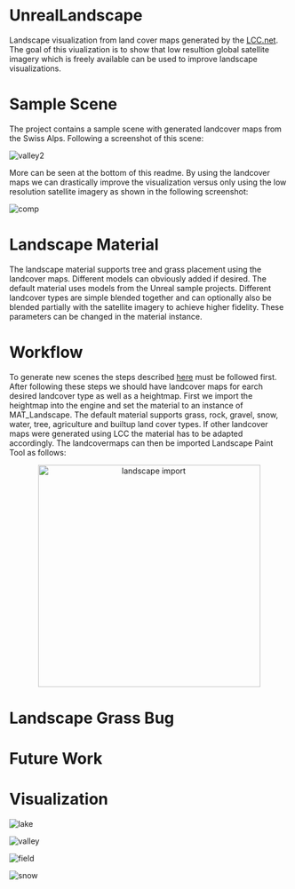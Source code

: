 # UnrealLandscape
Landscape visualization from land cover maps generated by the [LCC.net](https://github.com/bneukom/LCC.net). The goal of this viualization is to show that low resultion global satellite imagery which is freely available can be used to improve landscape visualizations.

# Sample Scene
The project contains a sample scene with generated landcover maps from the Swiss Alps. Following a screenshot of this scene:

![valley2](http://i.imgur.com/o2mMmSl.jpg)

More can be seen at the bottom of this readme. By using the landcover maps we can drastically improve the visualization versus only using the low resolution satellite imagery as shown in the following screenshot:

![comp](http://i.imgur.com/V7X0LfG.jpg)

# Landscape Material

The landscape material supports tree and grass placement using the landcover maps. Different models can obviously added if desired. The default material uses models from the Unreal sample projects. Different landcover types are simple blended together and can optionally also be blended partially with the satellite imagery to achieve higher fidelity. These parameters can be changed in the material instance.

# Workflow
To generate new scenes the steps described [here](https://github.com/bneukom/LCC.net) must be followed first. After following these steps we should have landcover maps for earch desired landcover type as well as a heightmap. First we import the heightmap into the engine and set the material to an instance of MAT_Landscape. The default material supports grass, rock, gravel, snow, water, tree, agriculture and builtup land cover types. If other landcover maps were generated using LCC the material has to be adapted accordingly. The landcovermaps can then be imported Landscape Paint Tool as follows:

<p align="center">
   <img src="http://i.imgur.com/ZXjcerH.png" alt="landscape import" height="400"/>
</p>

# Landscape Grass Bug

# Future Work

# Visualization

![lake](http://i.imgur.com/NfWtd7T.jpg)

![valley](http://i.imgur.com/me6KWro.jpg)

![field](http://i.imgur.com/WYsyBrb.jpg)

![snow](http://i.imgur.com/rVHfkxn.jpg)

